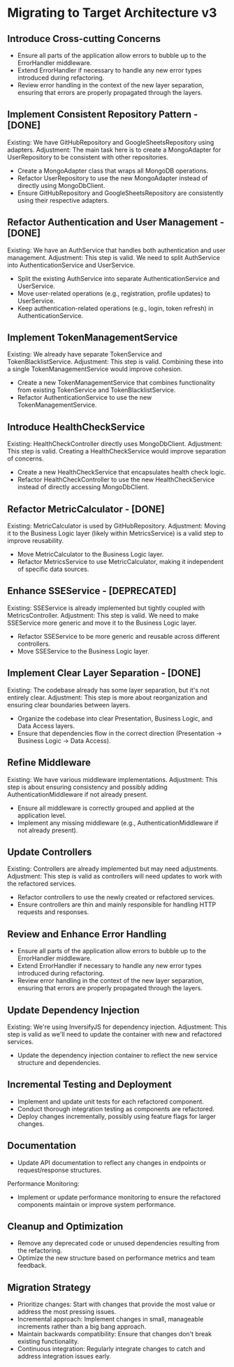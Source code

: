 # Migrating to Target Architecture v3

## Introduce Cross-cutting Concerns

- Ensure all parts of the application allow errors to bubble up to the ErrorHandler middleware.
- Extend ErrorHandler if necessary to handle any new error types introduced during refactoring.
- Review error handling in the context of the new layer separation, ensuring that errors are properly propagated through the layers.

## Implement Consistent Repository Pattern - [DONE]

Existing: We have GitHubRepository and GoogleSheetsRepository using adapters.
Adjustment: The main task here is to create a MongoAdapter for UserRepository to be consistent with other repositories.

- Create a MongoAdapter class that wraps all MongoDB operations.
- Refactor UserRepository to use the new MongoAdapter instead of directly using MongoDbClient.
- Ensure GitHubRepository and GoogleSheetsRepository are consistently using their respective adapters.

## Refactor Authentication and User Management - [DONE]

Existing: We have an AuthService that handles both authentication and user management.
Adjustment: This step is valid. We need to split AuthService into AuthenticationService and UserService.

- Split the existing AuthService into separate AuthenticationService and UserService.
- Move user-related operations (e.g., registration, profile updates) to UserService.
- Keep authentication-related operations (e.g., login, token refresh) in AuthenticationService.

## Implement TokenManagementService

Existing: We already have separate TokenService and TokenBlacklistService.
Adjustment: This step is valid. Combining these into a single TokenManagementService would improve cohesion.

- Create a new TokenManagementService that combines functionality from existing TokenService and TokenBlacklistService.
- Refactor AuthenticationService to use the new TokenManagementService.

## Introduce HealthCheckService

Existing: HealthCheckController directly uses MongoDbClient.
Adjustment: This step is valid. Creating a HealthCheckService would improve separation of concerns.

- Create a new HealthCheckService that encapsulates health check logic.
- Refactor HealthCheckController to use the new HealthCheckService instead of directly accessing MongoDbClient.

## Refactor MetricCalculator - [DONE]

Existing: MetricCalculator is used by GitHubRepository.
Adjustment: Moving it to the Business Logic layer (likely within MetricsService) is a valid step to improve reusability.

- Move MetricCalculator to the Business Logic layer.
- Refactor MetricsService to use MetricCalculator, making it independent of specific data sources.

## Enhance SSEService - [DEPRECATED]

Existing: SSEService is already implemented but tightly coupled with MetricsController.
Adjustment: This step is valid. We need to make SSEService more generic and move it to the Business Logic layer.

- Refactor SSEService to be more generic and reusable across different controllers.
- Move SSEService to the Business Logic layer.

## Implement Clear Layer Separation - [DONE]

Existing: The codebase already has some layer separation, but it's not entirely clear.
Adjustment: This step is more about reorganization and ensuring clear boundaries between layers.

- Organize the codebase into clear Presentation, Business Logic, and Data Access layers.
- Ensure that dependencies flow in the correct direction (Presentation -> Business Logic -> Data Access).

## Refine Middleware

Existing: We have various middleware implementations.
Adjustment: This step is about ensuring consistency and possibly adding AuthenticationMiddleware if not already present.

- Ensure all middleware is correctly grouped and applied at the application level.
- Implement any missing middleware (e.g., AuthenticationMiddleware if not already present).

## Update Controllers

Existing: Controllers are already implemented but may need adjustments.
Adjustment: This step is valid as controllers will need updates to work with the refactored services.

- Refactor controllers to use the newly created or refactored services.
- Ensure controllers are thin and mainly responsible for handling HTTP requests and responses.

## Review and Enhance Error Handling

- Ensure all parts of the application allow errors to bubble up to the ErrorHandler middleware.
- Extend ErrorHandler if necessary to handle any new error types introduced during refactoring.
- Review error handling in the context of the new layer separation, ensuring that errors are properly propagated through the layers.

## Update Dependency Injection

Existing: We're using InversifyJS for dependency injection.
Adjustment: This step is valid as we'll need to update the container with new and refactored services.

- Update the dependency injection container to reflect the new service structure and dependencies.

## Incremental Testing and Deployment

- Implement and update unit tests for each refactored component.
- Conduct thorough integration testing as components are refactored.
- Deploy changes incrementally, possibly using feature flags for larger changes.

## Documentation

- Update API documentation to reflect any changes in endpoints or request/response structures.

Performance Monitoring:

- Implement or update performance monitoring to ensure the refactored components maintain or improve system performance.

## Cleanup and Optimization

- Remove any deprecated code or unused dependencies resulting from the refactoring.
- Optimize the new structure based on performance metrics and team feedback.

## Migration Strategy

- Prioritize changes: Start with changes that provide the most value or address the most pressing issues.
- Incremental approach: Implement changes in small, manageable increments rather than a big bang approach.
- Maintain backwards compatibility: Ensure that changes don't break existing functionality.
- Continuous integration: Regularly integrate changes to catch and address integration issues early.
